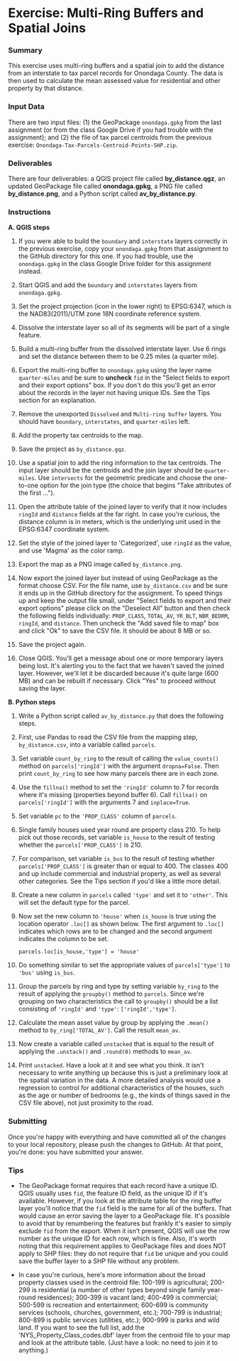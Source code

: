 # Exercise: Multi-Ring Buffers and Spatial Joins

### Summary

This exercise uses multi-ring buffers and a spatial join to add the 
distance from an interstate to tax parcel records for Onondaga County.
The data is then used to calculate the mean assessed value for 
residential and other property by that distance.

### Input Data

There are two input files: (1) the GeoPackage `onondaga.gpkg` from the 
last assignment (or from the class Google Drive if you had trouble
with the assignment); and (2) the file of tax parcel centroids from the 
previous exercise: `Onondaga-Tax-Parcels-Centroid-Points-SHP.zip`.

### Deliverables

There are four deliverables: a QGIS project file called 
**by_distance.qgz**, an updated GeoPackage file called **onondaga.gpkg**, 
a PNG file called **by_distance.png**, and a Python script called 
**av_by_distance.py**.

### Instructions

**A. QGIS steps**

1. If you were able to build the `boundary` and `interstate` layers 
correctly in the previous exercise, copy your `onondaga.gpkg` from that
assignment to the GitHub directory for this one. If you had trouble, 
use the `onondaga.gpkg` in the class Google Drive folder for this 
assignment instead.

1. Start QGIS and add the `boundary` and `interstates` layers from 
`onondaga.gpkg`. 

1. Set the project projection (icon in the lower right) to EPSG:6347, 
which is the NAD83(2011)/UTM zone 18N coordinate reference system.

1. Dissolve the interstate layer so all of its segments will be part 
of a single feature. 

1. Build a multi-ring buffer from the dissolved interstate layer. Use 6 
rings and set the distance between them to be 0.25 miles (a quarter mile). 

1. Export the multi-ring buffer to `onondaga.gpkg` using the layer name 
`quarter-miles` and be sure to **uncheck** `fid` in the "Select fields 
to export and their export options" box. If you don't do this you'll get an 
error about the records in the layer not having unique IDs. See the Tips 
section for an explanation.

1. Remove the unexported `Dissolved` and `Multi-ring buffer` layers. You 
should have `boundary`, `interstates`, and `quarter-miles` left.

1. Add the property tax centroids to the map.

1. Save the project as `by_distance.gqz`.

1. Use a spatial join to add the ring information to the tax centroids. The 
input layer should be the centroids and the join layer should be 
`quarter-miles`. Use `intersects` for the geometric predicate and choose the 
one-to-one option for the join type (the choice that begins "Take attributes
of the first ...").

1. Open the attribute table of the joined layer to verify that it now 
includes `ringId` and `distance` fields at the far right. In case you're 
curious, the distance column is in meters, which is the underlying unit 
used in the EPSG:6347 coordinate system.

1. Set the style of the joined layer to 'Categorized', use `ringId` 
as the value, and use 'Magma' as the color ramp.

1. Export the map as a PNG image called `by_distance.png`.

1. Now export the joined layer but instead of using GeoPackage as the format
choose CSV. For the file name, use `by_distance.csv` and be sure it ends up 
in the GitHub directory for the assignment. To speed things up and keep the 
output file small, under "Select fields to export and their export options"
please click on the "Deselect All" button and then check the following 
fields individually: `PROP_CLASS`, `TOTAL_AV`, `YR_BLT`, `NBR_BEDRM`, 
`ringId`, and `distance`. Then uncheck the "Add saved file to map" box and 
click "Ok" to save the CSV file. It should be about 8 MB or so.

1. Save the project again.

1. Close QGIS. You'll get a message about one or more temporary layers 
being lost. It's alerting you to the fact that we haven't saved the joined 
layer. However, we'll let it be discarded because it's quite large (600 MB) 
and can be rebuilt if necessary. Click "Yes" to proceed without saving the 
layer.

**B. Python steps**

1. Write a Python script called `av_by_distance.py` that does the following 
steps. 

1. First, use Pandas to read the CSV file from the mapping step, 
`by_distance.csv`, into a variable called `parcels`.

1. Set variable `count_by_ring` to the result of calling the `value_counts()` 
method on `parcels['ringId']` with the argument `dropna=False`. Then print
`count_by_ring` to see how many parcels there are in each zone.

1. Use the `fillna()` method to set the `'ringId'` column to 7 for records 
where it's missing (properties beyond buffer 6). Call `fillna()` on 
`parcels['ringId']` with the arguments 7 and `inplace=True`.

1. Set variable `pc` to the `'PROP_CLASS'` column of `parcels`.

1. Single family houses used year round are property class 210. To help 
pick out those records, set variable `is_house` to the result of testing 
whether the `parcels['PROP_CLASS']` is 210.

1. For comparison, set variable `is_bus` to the result of testing whether
`parcels['PROP_CLASS']` is greater than or equal to 400. The classes 400 
and up include commercial and industrial property, as well as several 
other categories. See the Tips section if you'd like a little more detail.

1. Create a new column in `parcels` called `'type'` and set it to `'other'`.
This will set the default type for the parcel.

1. Now set the new column to `'house'` when `is_house` is true using the 
location operator `.loc[]` as shown below. The first argument to `.loc[]` 
indicates which rows are to be changed and the second argument indicates 
the column to be set.

    ```
    parcels.loc[is_house,'type'] = 'house'
    ```  
    
1. Do something similar to set the appropriate values of `parcels['type']` 
to `'bus'` using `is_bus`.

1. Group the parcels by ring and type by setting variable `by_ring` to the result 
of applying the `groupby()` method to `parcels`. Since we're grouping on 
two characteristics the call to `groupby()` should be a list consisting of 
`'ringId'` and `'type'`: `['ringId','type']`.

1. Calculate the mean asset value by group by applying the `.mean()` 
method to `by_ring['TOTAL_AV']`. Call the result `mean_av`.

1. Now create a variable called `unstacked` that is equal to the result of 
applying the `.unstack()` and `.round(0)` methods to `mean_av`.

1. Print `unstacked`. Have a look at it and see what you think. It
isn't necessary to write anything up because this is just a preliminary 
look at the spatial variation in the data. A more detailed analysis would 
use a regression to control for additional characteristics of the houses, 
such as the age or number of bedrooms (e.g., the kinds of things saved in 
the CSV file above), not just proximity to the road. 

### Submitting

Once you're happy with everything and have committed all of the changes to
your local repository, please push the changes to GitHub. At that point, 
you're done: you have submitted your answer.

### Tips

+ The GeoPackage format requires that each record have a unique ID. QGIS 
usually uses `fid`, the feature ID field, as the unique ID if it's available.
However, if you look at the attribute table for the ring buffer layer you'll 
notice that the `fid` field is the same for all of the buffers. That would 
cause an error saving the layer to a GeoPackage file. It's possible to avoid 
that by renumbering the features but frankly it's easier to simply exclude `fid` 
from the export. When it isn't present, QGIS will use the row number as the 
unique ID for each row, which is fine. Also, it's worth noting that this 
requirement applies to GeoPackage files and does NOT apply to SHP files: 
they do not require that `fid` be unique and you could save the buffer layer
to a SHP file without any problem. 

+ In case you're curious, here's more information about the broad property 
classes used in the centroid file: 100-199 is agricultural; 
200-299 is residential (a number of other types beyond single family 
year-round residences); 300-399 is vacant land; 400-499 is commercial;
500-599 is recreation and entertainment; 600-699 is community services 
(schools, churches, government, etc.); 700-799 is industrial; 800-899 is 
public services (utilities, etc.); 900-999 is parks and wild land. If you 
want to see the full list, add the 'NYS_Property_Class_codes.dbf' layer 
from the centroid file to your map and look at the attribute table. (Just 
have a look: no need to join it to anything.)
